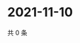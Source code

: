 # 2021-11-10

共 0 条

<!-- BEGIN WEIBO -->
<!-- 最后更新时间 Wed Nov 10 2021 06:14:37 GMT+0800 (China Standard Time) -->

<!-- END WEIBO -->
